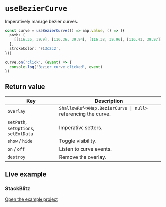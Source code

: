 # `useBezierCurve`

Imperatively manage bezier curves.

```ts
const curve = useBezierCurve(() => map.value, () => ({
  path: [
    [[116.35, 39.9], [116.36, 39.94], [116.38, 39.96], [116.41, 39.97]],
  ],
  strokeColor: '#13c2c2',
}))

curve.on('click', (event) => {
  console.log('Bezier curve clicked', event)
})
```

## Return value

| Key | Description |
| --- | --- |
| `overlay` | `ShallowRef<AMap.BezierCurve \| null>` referencing the curve. |
| `setPath`, `setOptions`, `setExtData` | Imperative setters. |
| `show` / `hide` | Toggle visibility. |
| `on` / `off` | Listen to curve events. |
| `destroy` | Remove the overlay. |

## Live example

<ClientOnly>
  <UseBezierCurveHookDemo />
</ClientOnly>

<script setup lang="ts">
import UseBezierCurveHookDemo from '../examples/hooks/UseBezierCurveHookDemo.vue'
</script>

### StackBlitz

[Open the example project](https://stackblitz.com/github/your-org/amap-vue-kit/tree/main/examples/basic)
